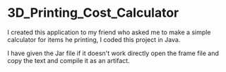 # 3D_Printing_Cost_Calculator
I created this application to my friend who asked me to make a simple calculator for items he printing, I coded this project in Java.

I have given the Jar file if it doesn't work directly open the frame file and copy the text and compile it as an artifact.
